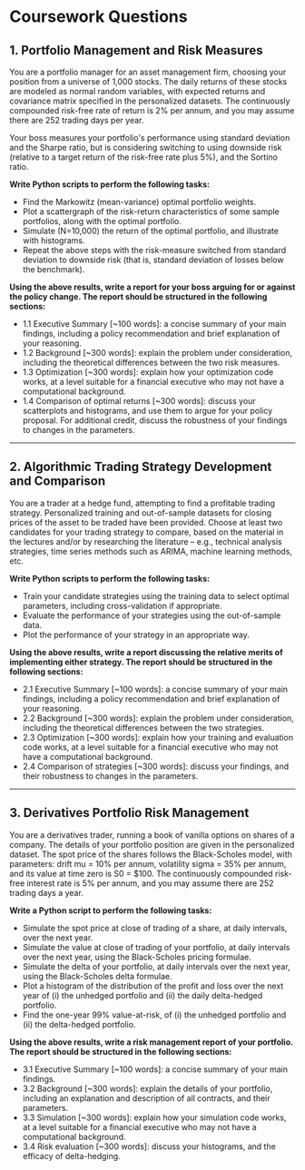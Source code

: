 # Coursework Questions

## 1. Portfolio Management and Risk Measures

You are a portfolio manager for an asset management firm, choosing your position from a universe of 1,000 stocks. The daily returns of these stocks are modeled as normal random variables, with expected returns and covariance matrix specified in the personalized datasets. The continuously compounded risk-free rate of return is 2% per annum, and you may assume there are 252 trading days per year.

Your boss measures your portfolio's performance using standard deviation and the Sharpe ratio, but is considering switching to using downside risk (relative to a target return of the risk-free rate plus 5%), and the Sortino ratio.

**Write Python scripts to perform the following tasks:**
- Find the Markowitz (mean-variance) optimal portfolio weights.
- Plot a scattergraph of the risk-return characteristics of some sample portfolios, along with the optimal portfolio.
- Simulate (N=10,000) the return of the optimal portfolio, and illustrate with histograms.
- Repeat the above steps with the risk-measure switched from standard deviation to downside risk (that is, standard deviation of losses below the benchmark).

**Using the above results, write a report for your boss arguing for or against the policy change. The report should be structured in the following sections:**
- 1.1 Executive Summary [~100 words]: a concise summary of your main findings, including a policy recommendation and brief explanation of your reasoning.
- 1.2 Background [~300 words]: explain the problem under consideration, including the theoretical differences between the two risk measures.
- 1.3 Optimization [~300 words]: explain how your optimization code works, at a level suitable for a financial executive who may not have a computational background.
- 1.4 Comparison of optimal returns [~300 words]: discuss your scatterplots and histograms, and use them to argue for your policy proposal. For additional credit, discuss the robustness of your findings to changes in the parameters.

---

## 2. Algorithmic Trading Strategy Development and Comparison

You are a trader at a hedge fund, attempting to find a profitable trading strategy. Personalized training and out-of-sample datasets for closing prices of the asset to be traded have been provided. Choose at least two candidates for your trading strategy to compare, based on the material in the lectures and/or by researching the literature – e.g., technical analysis strategies, time series methods such as ARIMA, machine learning methods, etc.

**Write Python scripts to perform the following tasks:**
- Train your candidate strategies using the training data to select optimal parameters, including cross-validation if appropriate.
- Evaluate the performance of your strategies using the out-of-sample data.
- Plot the performance of your strategy in an appropriate way.

**Using the above results, write a report discussing the relative merits of implementing either strategy. The report should be structured in the following sections:**
- 2.1 Executive Summary [~100 words]: a concise summary of your main findings, including a policy recommendation and brief explanation of your reasoning.
- 2.2 Background [~300 words]: explain the problem under consideration, including the theoretical differences between the two strategies.
- 2.3 Optimization [~300 words]: explain how your training and evaluation code works, at a level suitable for a financial executive who may not have a computational background.
- 2.4 Comparison of strategies [~300 words]: discuss your findings, and their robustness to changes in the parameters.

---

## 3. Derivatives Portfolio Risk Management

You are a derivatives trader, running a book of vanilla options on shares of a company. The details of your portfolio position are given in the personalized dataset. The spot price of the shares follows the Black-Scholes model, with parameters: drift mu = 10% per annum, volatility sigma = 35% per annum, and its value at time zero is S0 = $100. The continuously compounded risk-free interest rate is 5% per annum, and you may assume there are 252 trading days a year.

**Write a Python script to perform the following tasks:**
- Simulate the spot price at close of trading of a share, at daily intervals, over the next year.
- Simulate the value at close of trading of your portfolio, at daily intervals over the next year, using the Black-Scholes pricing formulae.
- Simulate the delta of your portfolio, at daily intervals over the next year, using the Black-Scholes delta formulae.
- Plot a histogram of the distribution of the profit and loss over the next year of (i) the unhedged portfolio and (ii) the daily delta-hedged portfolio.
- Find the one-year 99% value-at-risk, of (i) the unhedged portfolio and (ii) the delta-hedged portfolio.

**Using the above results, write a risk management report of your portfolio. The report should be structured in the following sections:**
- 3.1 Executive Summary [~100 words]: a concise summary of your main findings.
- 3.2 Background [~300 words]: explain the details of your portfolio, including an explanation and description of all contracts, and their parameters.
- 3.3 Simulation [~300 words]: explain how your simulation code works, at a level suitable for a financial executive who may not have a computational background.
- 3.4 Risk evaluation [~300 words]: discuss your histograms, and the efficacy of delta-hedging. 